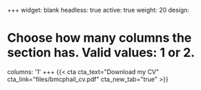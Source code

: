 +++
widget: blank
headless: true
active: true
weight: 20
design:
  # Choose how many columns the section has. Valid values: 1 or 2.
  columns: '1'
+++
{{< cta cta_text="Download my CV" cta_link="files/bmcphail_cv.pdf" cta_new_tab="true" >}}
